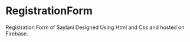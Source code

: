 # RegistrationForm

Registration Form of Saylani Designed Using Html and Css and hosted on Firebase.
